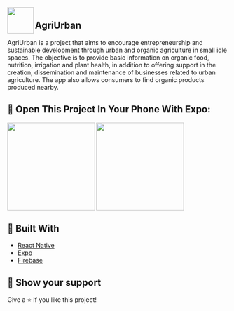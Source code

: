 <img align="left" src="https://github.com/liviocandman/AgriUrban/blob/master/assets/icon.png" height="60px"/>
<h2>AgriUrban</h2>
<p>AgriUrban is a project that aims to encourage entrepreneurship and sustainable development through urban and organic agriculture in small idle spaces. The objective is to provide basic information on organic food, nutrition, irrigation and plant health, in addition to offering support in the creation, dissemination and maintenance of businesses related to urban agriculture. The app also allows consumers to find organic products produced nearby.
</p>


## 🚀 Open This Project In Your Phone With Expo:

<img align="left" src="https://qr.expo.dev/expo-go?owner=liviocandman&slug=agriUrban&releaseChannel=default&host=exp.host" height="200" />
<img src="https://github.com/liviocandman/AgriUrban/blob/master/src/assets/agriurbanlogo.png" height="200" />


## 🧪 Built With

- [React Native](https://reactnative.dev/)
- [Expo](https://docs.expo.dev/)
- [Firebase](https://firebase.google.com/?hl=pt)


## 🔖 Show your support

Give a ⭐️ if you like this project!
